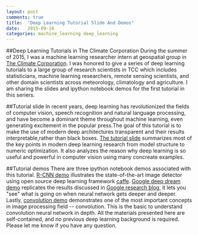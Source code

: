```yaml
---
layout: post
comments: true
title:  "Deep Learning Tutorial Slide And Demos"
date:   2015-09-16
categories: machine_learning deep_learning 
---
```


##Deep Learning Tutorials in The Climate Corporation
During the summer of 2015, I was a machine learning researcher intern at geospatial group in [The Climate Corporation](https://www.climate.com/). I was honored to give a series of deep learning tutorials to a large group of research scientists in TCC which includes statisticians, machine learning researchers, remote sensing scientists, and other domain scientists across meteorology, climatology and agriculture. I am sharing the slides and ipython notebook demos for the first tutorial in this seriers.

##Tutorial slide
In recent years, deep learning has revolutionized the fields of computer vision, speech recognition and natural language processing, and have become a dominant theme throughout machine learning, even generating excitement in the popular press.The goal of this tutorial is to make the use of modern deep architectures transparent and their results interpretable,rather than black boxes. [The tutorial slide](http://everglory99.github.io/Intro_DL_TCC/) summarizes most of the key points in modern deep learning research from model structure to numeric optimization. It also analyzes the reason why deep learning is so useful and powerful in computer vision using many concreate examples.

##Tutorial demos
There are three ipython notebook demos associated with this tutorial. [R-CNN demo](http://everglory99.github.io/Intro_DL_TCC/RCNN_demo/) illustrates the state-of-the-art image detector using open source deep learning framework [caffe](http://caffe.berkeleyvision.org/). [Google deep dream demo](http://everglory99.github.io/Intro_DL_TCC/DeepDream_demo/) replicates the results discussed in [Google research blog](http://googleresearch.blogspot.ch/2015/06/inceptionism-going-deeper-into-neural.html), it lets you "see" what is going on when neural network gets deeper and deeper. Lastly, [convolution demo](http://everglory99.github.io/Intro_DL_TCC/Conv_demo/) demonstrates one of the most important concepts in image processing field -- convolution. This is the basic to understand convolution neural network in depth. All the materials presented here are self-contained, and no previous deep learning background is required. Please let me know if you have any question. 

